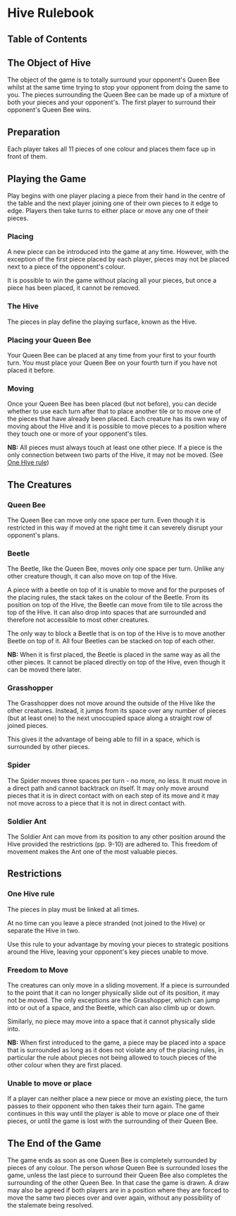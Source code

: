 # Hive Rulebook

## Table of Contents

## The Object of Hive

The object of the game is to totally surround your opponent's Queen Bee whilst at the same time trying to stop your opponent from doing the same to you. The pieces surrounding the Queen Bee can be made up of a mixture of both your pieces and your opponent's. The first player to surround their opponent's Queen Bee wins.

## Preparation

Each player takes all 11 pieces of one colour and places them face up in front of them.

## Playing the Game

Play begins with one player placing a piece from their hand in the centre of the table and the next player joining one of their own pieces to it edge to edge. Players then take turns to either place or move any one of their pieces.

### Placing

A new piece can be introduced into the game at any time. However, with the exception of the first piece placed by each player, pieces may not be placed next to a piece of the opponent's colour.

It is possible to win the game without placing all your pieces, but once a piece has been placed, it cannot be removed.

### The Hive

The pieces in play define the playing surface, known as the Hive.

### Placing your Queen Bee

Your Queen Bee can be placed at any time from your first to your fourth turn. You must place your Queen Bee on your fourth turn if you have not placed it before.

### Moving

Once your Queen Bee has been placed (but not before), you can decide whether to use each turn after that to place another tile or to move one of the pieces that have already been placed. Each creature has its own way of moving about the Hive and it is possible to move pieces to a position where they touch one or more of your opponent's tiles.

**NB:** All pieces must always touch at least one other piece. If a piece is the only connection between two parts of the Hive, it may not be moved. (See [One Hive rule](#one-hive-rule))

## The Creatures

### Queen Bee

The Queen Bee can move only one space per turn. Even though it is restricted in this way if moved at the right time it can severely disrupt your opponent's plans.

### Beetle

The Beetle, like the Queen Bee, moves only one space per turn. Unlike any other creature though, it can also move on top of the Hive.

A piece with a beetle on top of it is unable to move and for the purposes of the placing rules, the stack takes on the colour of the Beetle. From its position on top of the Hive, the Beetle can move from tile to tile across the top of the Hive. It can also drop into spaces that are surrounded and therefore not accessible to most other creatures.

The only way to block a Beetle that is on top of the Hive is to move another Beetle on top of it. All four Beetles can be stacked on top of each other.

**NB:** When it is first placed, the Beetle is placed in the same way as all the other pieces. It cannot be placed directly on top of the Hive, even though it can be moved there later.

### Grasshopper

The Grasshopper does not move around the outside of the Hive like the other creatures. Instead, it jumps from its space over any number of pieces (but at least one) to the next unoccupied space along a straight row of joined pieces.

This gives it the advantage of being able to fill in a space, which is surrounded by other pieces.

### Spider

The Spider moves three spaces per turn - no more, no less. It must move in a direct path and cannot backtrack on itself. It may only move around pieces that it is in direct contact with on each step of its move and it may not move across to a piece that it is not in direct contact with.

### Soldier Ant

The Soldier Ant can move from its position to any other position around the Hive provided the restrictions (pp. 9-10) are adhered to. This freedom of movement makes the Ant one of the most valuable pieces.

## Restrictions

### One Hive rule

The pieces in play must be linked at all times.

At no time can you leave a piece stranded (not joined to the Hive) or separate the Hive in two.

Use this rule to your advantage by moving your pieces to strategic positions around the Hive, leaving your opponent's key pieces unable to move.

### Freedom to Move

The creatures can only move in a sliding movement. If a piece is surrounded to the point that it can no longer physically slide out of its position, it may not be moved. The only exceptions are the Grasshopper, which can jump into or out of a space, and the Beetle, which can also climb up or down.

Similarly, no piece may move into a space that it cannot physically slide into.

**NB:** When first introduced to the game, a piece may be placed into a space that is surrounded as long as it does not violate any of the placing rules, in particular the rule about pieces not being allowed to touch pieces of the other colour when they are first placed.

### Unable to move or place

If a player can neither place a new piece or move an existing piece, the turn passes to their opponent who then takes their turn again. The game continues in this way until the player is able to move or place one of their pieces, or until the game is lost with the surrounding of their Queen Bee.

## The End of the Game

The game ends as soon as one Queen Bee is completely surrounded by pieces of any colour. The person whose Queen Bee is surrounded loses the game, unless the last piece to surround their Queen Bee also completes the surrounding of the other Queen Bee. In that case the game is drawn. A draw may also be agreed if both players are in a position where they are forced to move the same two pieces over and over again, without any possibility of the stalemate being resolved.
